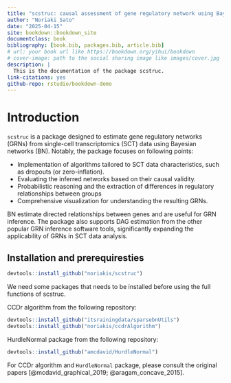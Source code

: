 ```yaml
--- 
title: "scstruc: causal assessment of gene regulatory network using Bayesian network"
author: "Noriaki Sato"
date: "2025-04-15"
site: bookdown::bookdown_site
documentclass: book
bibliography: [book.bib, packages.bib, article.bib]
# url: your book url like https://bookdown.org/yihui/bookdown
# cover-image: path to the social sharing image like images/cover.jpg
description: |
  This is the documentation of the package scstruc.
link-citations: yes
github-repo: rstudio/bookdown-demo
---
```





# Introduction

`scstruc` is a package designed to estimate gene regulatory networks (GRNs) from single-cell transcriptomics (SCT) data using Bayesian networks (BN). Notably, the package focuses on following points:

- Implementation of algorithms tailored to SCT data characteristics, such as dropouts (or zero-inflation).
- Evaluating the inferred networks based on their causal validity.
- Probabilistic reasoning and the extraction of differences in regulatory relationships between groups
- Comprehensive visualization for understanding the resulting GRNs. 

BN estimate directed relationships between genes and are useful for GRN inference. The package also supports DAG estimation from the other popular GRN inference software tools, significantly expanding the applicability of GRNs in SCT data analysis.

## Installation and prerequiresties


``` r
devtools::install_github("noriakis/scstruc")
```

We need some packages that needs to be installed before using the full functions of scstruc.

CCDr algorithm from the following repository:


``` r
devtools::install_github("itsrainingdata/sparsebnUtils")
devtools::install_github("noriakis/ccdrAlgorithm")
```

HurdleNormal package from the following repository:


``` r
devtools::install_github("amcdavid/HurdleNormal")

```

For CCDr algorithm and `HurdleNormal` package, please consult the original papers [@mcdavid_graphical_2019; @aragam_concave_2015].

